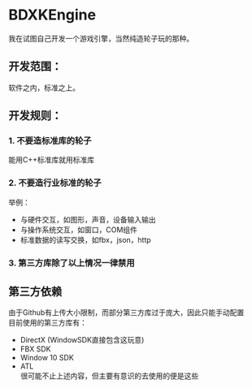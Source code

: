# BDXKEngine
我在试图自己开发一个游戏引擎，当然纯造轮子玩的那种。
## 开发范围：
软件之内，标准之上。
## 开发规则：
### 1. 不要造标准库的轮子
能用C++标准库就用标准库
### 2. 不要造行业标准的轮子
举例：
* 与硬件交互，如图形，声音，设备输入输出
* 与操作系统交互，如窗口，COM组件
* 标准数据的读写交换，如fbx，json，http
### 3. 第三方库除了以上情况一律禁用

## 第三方依赖
由于Github有上传大小限制，而部分第三方库过于庞大，因此只能手动配置  
目前使用的第三方库有：
* DirectX (WindowSDK直接包含这玩意)
* FBX SDK
* Window 10 SDK
* ATL  
很可能不止上述内容，但主要有意识的去使用的便是这些
